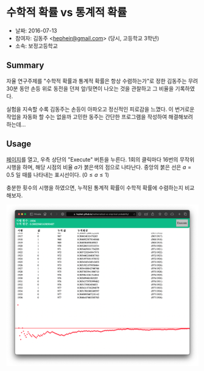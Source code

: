 # 수학적 확률 vs 통계적 확률

- 날짜: 2016-07-13
- 참여자: 김동주 <<hepheir@gmail.com>> (당시, 고등학교 3학년)
- 소속: 보정고등학교

## Summary

자율 연구주제를 "수학적 확률과 통계적 확률은 항상 수렴하는가"로 정한 김동주는 무려 30분 동안 손등 위로 동전을 던져 앞/뒷면이 나오는 것을 관찰하고 그 비율을 기록하였다.

실험을 지속할 수록 김동주는 손등이 아파오고 정신적인 피로감을 느꼈다. 이 번거로운 작업을 자동화 할 수는 없을까 고민한 동주는 간단한 프로그램을 작성하여 해결해보려 하는데...

## Usage

[페이지](https://hepheir.github.io/mathematical-probability-vs-empirical-probability/)를 열고, 우측 상단의 "Execute" 버튼을 누른다. 1회의 클릭마다 16번의 무작위 시행을 하며, 해당 시점의 비율 $a$가 붉은색의 점으로 나타난다. 중앙의 붉은 선은 $a = 0.5$ 일 때를 나타내는 표시선이다. ($0 \leq a \leq 1$)

충분한 횟수의 시행을 하였으면, 누적된 통계적 확률이 수학적 확률에 수렴하는지 비교해보자.

![](/images/screenshot.png)